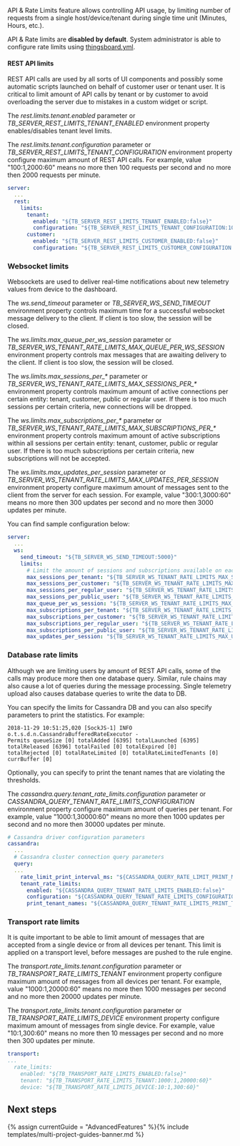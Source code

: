 API & Rate Limits feature allows controlling API usage, by limiting number of requests from a single host/device/tenant during single time unit (Minutes, Hours, etc.).

API & Rate limits are **disabled by default**. System administrator is able to configure rate limits using [thingsboard.yml](/docs/user-guide/install/{{docsPrefix}}config/).

#### REST API limits

REST API calls are used by all sorts of UI components and possibly some automatic scripts launched on behalf of customer user or tenant user.
It is critical to limit amount of API calls by tenant or by customer to avoid overloading the server due to mistakes in a custom widget or script.

The *rest.limits.tenant.enabled* parameter or *TB_SERVER_REST_LIMITS_TENANT_ENABLED* environment property enables/disables tenant level limits.

The *rest.limits.tenant.configuration* parameter or *TB_SERVER_REST_LIMITS_TENANT_CONFIGURATION* environment property configure maximum amount of REST API calls.
For example, value "100:1,2000:60" means no more then 100 requests per second and no more then 2000 requests per minute.

```yaml
server:
  ...
  rest:
    limits:
      tenant:
        enabled: "${TB_SERVER_REST_LIMITS_TENANT_ENABLED:false}"
        configuration: "${TB_SERVER_REST_LIMITS_TENANT_CONFIGURATION:100:1,2000:60}"
      customer:
        enabled: "${TB_SERVER_REST_LIMITS_CUSTOMER_ENABLED:false}"
        configuration: "${TB_SERVER_REST_LIMITS_CUSTOMER_CONFIGURATION:50:1,1000:60}"
```

### Websocket limits

Websockets are used to deliver real-time notifications about new telemetry values from device to the dashboard. 

The *ws.send_timeout* parameter or *TB_SERVER_WS_SEND_TIMEOUT* environment property controls maximum time for a successful websocket message delivery to the client. If client is too slow, the session will be closed.

The *ws.limits.max_queue_per_ws_session* parameter or *TB_SERVER_WS_TENANT_RATE_LIMITS_MAX_QUEUE_PER_WS_SESSION*  environment property controls max messages that are awaiting delivery to the client. If client is too slow, the session will be closed.

The *ws.limits.max_sessions_per_\** parameter or *TB_SERVER_WS_TENANT_RATE_LIMITS_MAX_SESSIONS_PER_\** environment property controls maximum amount of active connections per certain entity: tenant, customer, public or regular user.
If there is too much sessions per certain criteria, new connections will be dropped. 

The *ws.limits.max_subscriptions_per_\** parameter or *TB_SERVER_WS_TENANT_RATE_LIMITS_MAX_SUBSCRIPTIONS_PER_\** environment property controls maximum amount of active subscriptions within all sessions per certain entity: tenant, customer, public or regular user.
If there is too much subscriptions per certain criteria, new subscriptions will not be accepted. 

The *ws.limits.max_updates_per_session* parameter or *TB_SERVER_WS_TENANT_RATE_LIMITS_MAX_UPDATES_PER_SESSION*  environment property configure maximum amount of messages sent to the client from the server for each session. 
For example, value "300:1,3000:60" means no more then 300 updates per second and no more then 3000 updates per minute.  

You can find sample configuration below:

```yaml
server:
  ...
  ws:
    send_timeout: "${TB_SERVER_WS_SEND_TIMEOUT:5000}"
    limits:
      # Limit the amount of sessions and subscriptions available on each server. Put values to zero to disable particular limitation
      max_sessions_per_tenant: "${TB_SERVER_WS_TENANT_RATE_LIMITS_MAX_SESSIONS_PER_TENANT:0}"
      max_sessions_per_customer: "${TB_SERVER_WS_TENANT_RATE_LIMITS_MAX_SESSIONS_PER_CUSTOMER:0}"
      max_sessions_per_regular_user: "${TB_SERVER_WS_TENANT_RATE_LIMITS_MAX_SESSIONS_PER_REGULAR_USER:0}"
      max_sessions_per_public_user: "${TB_SERVER_WS_TENANT_RATE_LIMITS_MAX_SESSIONS_PER_PUBLIC_USER:0}"
      max_queue_per_ws_session: "${TB_SERVER_WS_TENANT_RATE_LIMITS_MAX_QUEUE_PER_WS_SESSION:500}"
      max_subscriptions_per_tenant: "${TB_SERVER_WS_TENANT_RATE_LIMITS_MAX_SUBSCRIPTIONS_PER_TENANT:0}"
      max_subscriptions_per_customer: "${TB_SERVER_WS_TENANT_RATE_LIMITS_MAX_SUBSCRIPTIONS_PER_CUSTOMER:0}"
      max_subscriptions_per_regular_user: "${TB_SERVER_WS_TENANT_RATE_LIMITS_MAX_SUBSCRIPTIONS_PER_REGULAR_USER:0}"
      max_subscriptions_per_public_user: "${TB_SERVER_WS_TENANT_RATE_LIMITS_MAX_SUBSCRIPTIONS_PER_PUBLIC_USER:0}"
      max_updates_per_session: "${TB_SERVER_WS_TENANT_RATE_LIMITS_MAX_UPDATES_PER_SESSION:300:1,3000:60}"
```

### Database rate limits

Although we are limiting users by amount of REST API calls, some of the calls may produce more then one database query. Similar, rule chains may also cause a lot of queries during the message processing. 
Single telemetry upload also causes database queries to write the data to DB.

You can specify the limits for Cassandra DB and you can also specify parameters to print the statistics. For example:

```log
2018-11-29 10:51:25,020 [SockJS-1] INFO  o.t.s.d.n.CassandraBufferedRateExecutor - 
Permits queueSize [0] totalAdded [6395] totalLaunched [6395] totalReleased [6396] totalFailed [0] totalExpired [0] 
totalRejected [0] totalRateLimited [0] totalRateLimitedTenants [0] currBuffer [0]
```  

Optionally, you can specify to print the tenant names that are violating the thresholds.

The *cassandra.query.tenant_rate_limits.configuration* parameter or *CASSANDRA_QUERY_TENANT_RATE_LIMITS_CONFIGURATION* environment property configure maximum amount of queries 
per tenant. For example, value "1000:1,30000:60" means no more then 1000 updates per second and no more then 30000 updates per minute.  


```yaml
# Cassandra driver configuration parameters
cassandra:
  ...
  # Cassandra cluster connection query parameters
  query:
  ...
    rate_limit_print_interval_ms: "${CASSANDRA_QUERY_RATE_LIMIT_PRINT_MS:10000}"
    tenant_rate_limits:
      enabled: "${CASSANDRA_QUERY_TENANT_RATE_LIMITS_ENABLED:false}"
      configuration: "${CASSANDRA_QUERY_TENANT_RATE_LIMITS_CONFIGURATION:1000:1,30000:60}"
      print_tenant_names: "${CASSANDRA_QUERY_TENANT_RATE_LIMITS_PRINT_TENANT_NAMES:false}"
```

### Transport rate limits

It is quite important to be able to limit amount of messages that are accepted from a single device or from all devices per tenant. 
This limit is applied on a transport level, before messages are pushed to the rule engine.  

The *transport.rate_limits.tenant.configuration* parameter or *TB_TRANSPORT_RATE_LIMITS_TENANT* environment property configure maximum amount of messages from all devices per tenant. 
For example, value "1000:1,20000:60" means no more then 1000 messages per second and no more then 20000 updates per minute.  

The *transport.rate_limits.tenant.configuration* parameter or *TB_TRANSPORT_RATE_LIMITS_DEVICE* environment property configure maximum amount of messages from single device. 
For example, value "10:1,300:60" means no more then 10 messages per second and no more then 300 updates per minute.  


```yaml
transport:
...
  rate_limits:
    enabled: "${TB_TRANSPORT_RATE_LIMITS_ENABLED:false}"
    tenant: "${TB_TRANSPORT_RATE_LIMITS_TENANT:1000:1,20000:60}"
    device: "${TB_TRANSPORT_RATE_LIMITS_DEVICE:10:1,300:60}"
```

## Next steps

{% assign currentGuide = "AdvancedFeatures" %}{% include templates/multi-project-guides-banner.md %}
